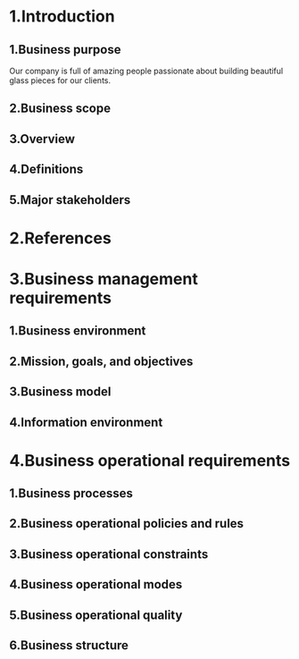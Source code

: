 # 1.Introduction
  ## 1.Business purpose
  Our company is full of amazing people passionate about building beautiful glass pieces for our clients.
  ## 2.Business scope
  ## 3.Overview
  ## 4.Definitions 
  ## 5.Major stakeholders 
# 2.References
# 3.Business management requirements
  ## 1.Business environment
  ## 2.Mission, goals, and objectives
  ## 3.Business model
  ## 4.Information environment
# 4.Business operational requirements
  ## 1.Business processes
  ## 2.Business operational policies and rules
  ## 3.Business operational constraints
  ## 4.Business operational modes
  ## 5.Business operational quality  
  ## 6.Business structure
